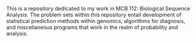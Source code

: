 This is a repository dedicated to my work in MCB 112: Biological Sequence Analysis. The problem sets within this repository entail development of statistical prediction methods within genomics, algorithms for diagnosis, and miscellaneous programs that work in the realm of probability and analysis.
